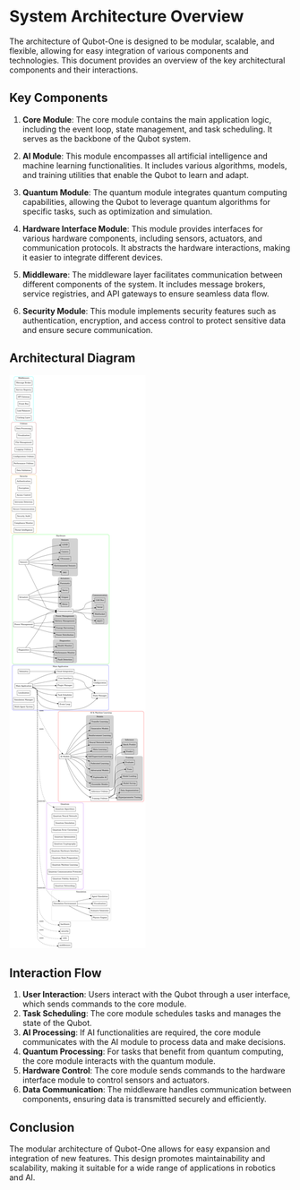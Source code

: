 # System Architecture Overview

The architecture of Qubot-One is designed to be modular, scalable, and flexible, allowing for easy integration of various components and technologies. This document provides an overview of the key architectural components and their interactions.

## Key Components

1. **Core Module**: The core module contains the main application logic, including the event loop, state management, and task scheduling. It serves as the backbone of the Qubot system.

2. **AI Module**: This module encompasses all artificial intelligence and machine learning functionalities. It includes various algorithms, models, and training utilities that enable the Qubot to learn and adapt.

3. **Quantum Module**: The quantum module integrates quantum computing capabilities, allowing the Qubot to leverage quantum algorithms for specific tasks, such as optimization and simulation.

4. **Hardware Interface Module**: This module provides interfaces for various hardware components, including sensors, actuators, and communication protocols. It abstracts the hardware interactions, making it easier to integrate different devices.

5. **Middleware**: The middleware layer facilitates communication between different components of the system. It includes message brokers, service registries, and API gateways to ensure seamless data flow.

6. **Security Module**: This module implements security features such as authentication, encryption, and access control to protect sensitive data and ensure secure communication.

## Architectural Diagram

![Architecture Diagram](qubot-one-diagram.jpeg)


## Interaction Flow

1. **User  Interaction**: Users interact with the Qubot through a user interface, which sends commands to the core module.
2. **Task Scheduling**: The core module schedules tasks and manages the state of the Qubot.
3. **AI Processing**: If AI functionalities are required, the core module communicates with the AI module to process data and make decisions.
4. **Quantum Processing**: For tasks that benefit from quantum computing, the core module interacts with the quantum module.
5. **Hardware Control**: The core module sends commands to the hardware interface module to control sensors and actuators.
6. **Data Communication**: The middleware handles communication between components, ensuring data is transmitted securely and efficiently.

## Conclusion

The modular architecture of Qubot-One allows for easy expansion and integration of new features. This design promotes maintainability and scalability, making it suitable for a wide range of applications in robotics and AI.
